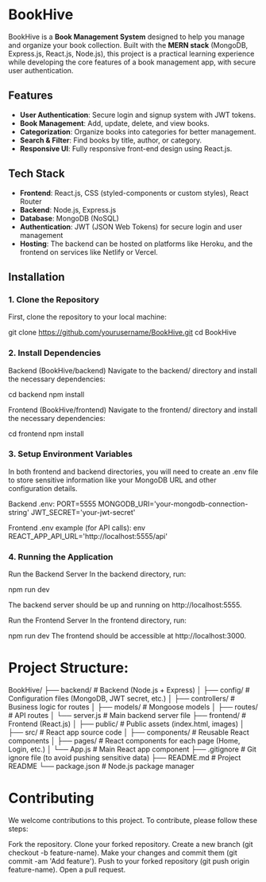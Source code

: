 # BookHive

BookHive is a **Book Management System** designed to help you manage and organize your book collection. Built with the **MERN stack** (MongoDB, Express.js, React.js, Node.js), this project is a practical learning experience while developing the core features of a book management app, with secure user authentication.

## Features

- **User Authentication**: Secure login and signup system with JWT tokens.
- **Book Management**: Add, update, delete, and view books.
- **Categorization**: Organize books into categories for better management.
- **Search & Filter**: Find books by title, author, or category.
- **Responsive UI**: Fully responsive front-end design using React.js.

## Tech Stack

- **Frontend**: React.js, CSS (styled-components or custom styles), React Router
- **Backend**: Node.js, Express.js
- **Database**: MongoDB (NoSQL)
- **Authentication**: JWT (JSON Web Tokens) for secure login and user management
- **Hosting**: The backend can be hosted on platforms like Heroku, and the frontend on services like Netlify or Vercel.






## Installation

### 1. Clone the Repository

First, clone the repository to your local machine:

git clone https://github.com/yourusername/BookHive.git
cd BookHive

### 2. Install Dependencies

Backend (BookHive/backend)
Navigate to the backend/ directory and install the necessary dependencies:

cd backend
npm install

Frontend (BookHive/frontend)
Navigate to the frontend/ directory and install the necessary dependencies:

cd frontend
npm install


### 3. Setup Environment Variables
In both frontend and backend directories, you will need to create an .env file to store sensitive information like your MongoDB URL and other configuration details.

Backend .env:
PORT=5555
MONGODB_URI='your-mongodb-connection-string'
JWT_SECRET='your-jwt-secret'

Frontend .env example (for API calls):
env
REACT_APP_API_URL='http://localhost:5555/api'

### 4. Running the Application
Run the Backend Server
In the backend directory, run:

npm run dev

The backend server should be up and running on http://localhost:5555.

Run the Frontend Server
In the frontend directory, run:

npm run dev
The frontend should be accessible at http://localhost:3000.





# Project Structure:
BookHive/
├── backend/               # Backend (Node.js + Express)
│   ├── config/            # Configuration files (MongoDB, JWT secret, etc.)
│   ├── controllers/       # Business logic for routes
│   ├── models/            # Mongoose models
│   ├── routes/            # API routes
│   └── server.js          # Main backend server file
├── frontend/              # Frontend (React.js)
│   ├── public/            # Public assets (index.html, images)
│   ├── src/               # React app source code
│   ├── components/        # Reusable React components
│   ├── pages/             # React components for each page (Home, Login, etc.)
│   └── App.js             # Main React app component
├── .gitignore             # Git ignore file (to avoid pushing sensitive data)
├── README.md              # Project README
└── package.json           # Node.js package manager 



# Contributing
We welcome contributions to this project. To contribute, please follow these steps:

Fork the repository.
Clone your forked repository.
Create a new branch (git checkout -b feature-name).
Make your changes and commit them (git commit -am 'Add feature').
Push to your forked repository (git push origin feature-name).
Open a pull request.
